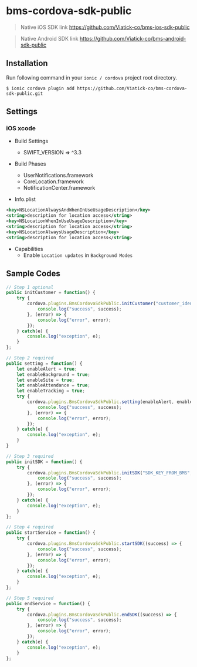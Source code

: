 # bms-cordova-sdk-public

> Native iOS SDK link https://github.com/Viatick-co/bms-ios-sdk-public

> Native Android SDK link https://github.com/Viatick-co/bms-android-sdk-public

## Installation

Run following command in your `ionic / cordova` project root directory.

```
$ ionic cordova plugin add https://github.com/Viatick-co/bms-cordova-sdk-public.git
```

## Settings

### iOS xcode

* Build Settings
	- SWIFT_VERSION => ^3.3

* Build Phases
	- UserNotifications.framework
	- CoreLocation.framework
	- NotificationCenter.framework

* Info.plist
```xml
<key>NSLocationAlwaysAndWhenInUseUsageDescription</key>
<string>description for location access</string>
<key>NSLocationWhenInUseUsageDescription</key>
<string>description for location access</string>
<key>NSLocationAlwaysUsageDescription</key>
<string>description for location access</string>
```

* Capabilities
	- Enable `Location updates` in `Background Modes`


## Sample Codes

```javascript
// Step 1 optional
public initCustomer = function() {
	try {
		cordova.plugins.BmsCordovaSdkPublic.initCustomer("customer_identifier", "customer_email", "customer_phone", (success) => {
			console.log("success", success);
		}, (error) => {
			console.log("error", error);
		});
	} catch(e) {
		console.log("exception", e);
	}
};

// Step 2 required
public setting = function() {
	let enableAlert = true;
	let enableBackground = true;
	let enableSite = true;
	let enableAttendance = true;
	let enableTracking = true;
	try {
		cordova.plugins.BmsCordovaSdkPublic.setting(enableAlert, enableBackground, enableSite, enableAttendance, enableTracking, (success) => {
			console.log("success", success);
		}, (error) => {
			console.log("error", error);
		});
	} catch(e) {
		console.log("exception", e);
	}
}

// Step 3 required
public initSDK = function() {
	try {
		cordova.plugins.BmsCordovaSdkPublic.initSDK("SDK_KEY_FROM_BMS", (success) => {
			console.log("success", success);
		}, (error) => {
			console.log("error", error);
		});
	} catch(e) {
		console.log("exception", e);
	}
};

// Step 4 required
public startService = function() {
	try {
		cordova.plugins.BmsCordovaSdkPublic.startSDK((success) => {
			console.log("success", success);
		}, (error) => {
			console.log("error", error);
		});
	} catch(e) {
		console.log("exception", e);
	}
};

// Step 5 required
public endService = function() {
	try {
		cordova.plugins.BmsCordovaSdkPublic.endSDK((success) => {
			console.log("success", success);
		}, (error) => {
			console.log("error", error);
		});
	} catch(e) {
		console.log("exception", e);
	}
};


```
